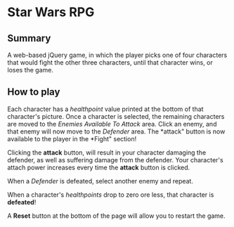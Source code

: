 # **Star Wars RPG**
## Summary
A web-based jQuery game, in which the player picks one of four characters that would fight the other three characters, until that character wins, or loses the game.

## How to play
Each character has a *healthpoint* value printed at the bottom of that character's picture.
Once a character is selected, the remaining characters are moved to the *Enemies Available To Attack* area.
Click an enemy, and that enemy will now move to the *Defender* area. The *attack" button is now available to the player in the *Fight" section!

Clicking the **attack** button, will result in your character damaging the defender, as well as suffering damage from the defender. Your character's attach power increases every time the **attack** button is clicked.

When a *Defender* is defeated, select another enemy and repeat.

When a character's *healthpoints* drop to zero ore less, that character is **defeated**!

A **Reset** button at the bottom of the page will allow you to restart the game.


